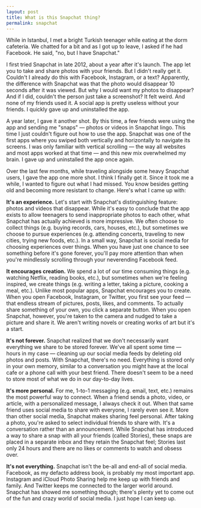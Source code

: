 ```yaml
---
layout: post
title: What is this Snapchat thing?
permalink: snapchat
---
```

While in Istanbul, I met a bright Turkish teenager while eating at the dorm cafeteria. We chatted for a bit and as I got up to leave, I asked if he had Facebook. He said, "no, but I have Snapchat."

I first tried Snapchat in late 2012, about a year after it's launch. The app let you to take and share photos with your friends. But I didn't really get it. Couldn't I already do this with Facebook, Instagram, or a text? Apparently, the difference with Snapchat was that the photo would disappear 10 seconds after it was viewed. But why I would want my photos to disappear? And if I did, couldn't the person just take a screenshot? It felt weird. And none of my friends used it. A social app is pretty useless without your friends. I quickly gave up and uninstalled the app.

A year later, I gave it another shot. By this time, a few friends were using the app and sending me "snaps" — photos or videos in Snapchat lingo. This time I just couldn't figure out how to use the app. Snapchat was one of the first apps where you swiped both vertically and horizontally to navigate its screens. I was only familiar with vertical scrolling — the way all websites and most apps worked at that time — and this new mix overwhelmed my brain. I gave up and uninstalled the app once again.

Over the last few months, while traveling alongside some heavy Snapchat users, I gave the app one more shot. I think I finally get it. Since it took me a while, I wanted to figure out what I had missed. You know besides getting old and becoming more resistant to change. Here's what I came up with:

**It's an experience.** Let's start with Snapchat's distinguishing feature: photos and videos that disappear. While it's easy to conclude that the app exists to allow teenagers to send inappropriate photos to each other, what Snapchat has actually achieved is more impressive. We often choose to collect things (e.g. buying records, cars, houses, etc.), but sometimes we choose to pursue experiences (e.g. attending concerts, traveling to new cities, trying new foods, etc.). In a small way, Snapchat is social media for choosing experiences over things. When you have just one chance to see something before it's gone forever, you'll pay more attention than when you're mindlessly scrolling through your neverending Facebook feed.

**It encourages creation.** We spend a lot of our time consuming things (e.g. watching Netflix, reading books, etc.), but sometimes when we're feeling inspired, we create things (e.g. writing a letter, taking a picture, cooking a meal, etc.). Unlike most popular apps, Snapchat encourages you to create. When you open Facebook, Instagram, or Twitter, you first see your feed — that endless stream of pictures, posts, likes, and comments. To actually share something of your own, you click a separate button. When you open Snapchat, however, you're taken to the camera and nudged to take a picture and share it. We aren't writing novels or creating works of art but it's a start.

**It's not forever.** Snapchat realized that we don't necessarily want everything we share to be stored forever. We've all spent some time — hours in my case — cleaning up our social media feeds by deleting old photos and posts. With Snapchat, there's no need. Everything is stored only in your own memory, similar to a conversation you might have at the local cafe or a phone call with your best friend. There doesn't seem to be a need to store most of what we do in our day-to-day lives.

**It's more personal.** For me, 1-to-1 messaging (e.g. email, text, etc.) remains the most powerful way to connect. When a friend sends a photo, video, or article, with a  personalized message, I always check it out. When that same friend uses social media to share with everyone, I rarely even see it. More than other social media, Snapchat makes sharing feel personal. After taking a photo, you're asked to select individual friends to share with. It's a conversation rather than an announcement. While Snapchat has introduced a way to share a snap with all your friends (called Stories), these snaps are placed in a separate inbox and they retain the Snapchat feel; Stories last only 24 hours and there are no likes or comments to watch and obsess over.

**It's not everything.** Snapchat isn't the be-all and end-all of social media. Facebook, as my defacto address book, is probably my most important app. Instagram and iCloud Photo Sharing help me keep up with friends and family.  And Twitter keeps me connected to the larger world around. Snapchat has showed me something though; there's plenty yet to come out of the fun and crazy world of social media. I just hope I can keep up.
